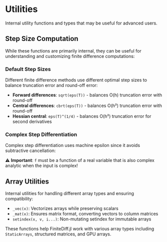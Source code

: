 # Utilities

Internal utility functions and types that may be useful for advanced users.

## Step Size Computation

While these functions are primarily internal, they can be useful for understanding and customizing finite difference computations:

### Default Step Sizes

Different finite difference methods use different optimal step sizes to balance truncation error and round-off error:

- **Forward differences**: `sqrt(eps(T))` - balances O(h) truncation error with round-off
- **Central differences**: `cbrt(eps(T))` - balances O(h²) truncation error with round-off  
- **Hessian central**: `eps(T)^(1/4)` - balances O(h²) truncation error for second derivatives

### Complex Step Differentiation

Complex step differentiation uses machine epsilon since it avoids subtractive cancellation:

⚠️ **Important**: `f` must be a function of a real variable that is also complex analytic when the input is complex!

## Array Utilities

Internal utilities for handling different array types and ensuring compatibility:

- `_vec(x)`: Vectorizes arrays while preserving scalars
- `_mat(x)`: Ensures matrix format, converting vectors to column matrices
- `setindex(x, v, i...)`: Non-mutating setindex for immutable arrays

These functions help FiniteDiff.jl work with various array types including `StaticArrays`, structured matrices, and GPU arrays.